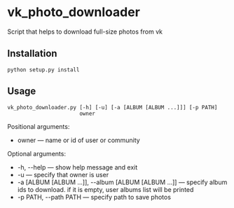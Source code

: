 # vk_photo_downloader

Script that helps to download full-size photos from vk

## Installation

    python setup.py install
    
## Usage
```
vk_photo_downloader.py [-h] [-u] [-a [ALBUM [ALBUM ...]]] [-p PATH]
                       owner
```

Positional arguments:

* owner &#8212; name or id of user or community

Optional arguments:

*  -h, --help &#8212; show help message and exit
*  -u &#8212; specify that owner is user
*  -a [ALBUM [ALBUM ...]], --album [ALBUM [ALBUM ...]] &#8212; specify album ids to download. if it is empty, user
albums list will be printed
*  -p PATH, --path PATH &#8212; specify path to save photos

